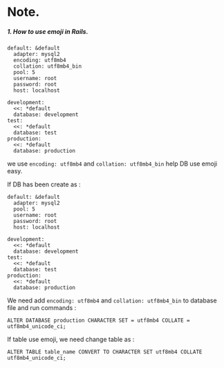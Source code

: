 # Note.

##### 1. How to use emoji in Rails.
```
default: &default
  adapter: mysql2
  encoding: utf8mb4
  collation: utf8mb4_bin
  pool: 5
  username: root
  password: root
  host: localhost
  
development:
  <<: *default
  database: development
test:
  <<: *default
  database: test
production:
  <<: *default
  database: production
```
we use ```encoding: utf8mb4``` and ```collation: utf8mb4_bin``` help DB use emoji easy. 

If DB has been create as :

```
default: &default
  adapter: mysql2
  pool: 5
  username: root
  password: root
  host: localhost
  
development:
  <<: *default
  database: development
test:
  <<: *default
  database: test
production:
  <<: *default
  database: production
```
We need add ```encoding: utf8mb4``` and ```collation: utf8mb4_bin``` to database file  and run commands : 
```
ALTER DATABASE production CHARACTER SET = utf8mb4 COLLATE = utf8mb4_unicode_ci;
```
If table use emoji, we need change table as : 
```
ALTER TABLE table_name CONVERT TO CHARACTER SET utf8mb4 COLLATE utf8mb4_unicode_ci;
```